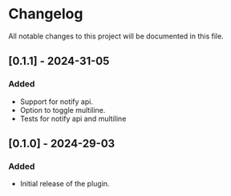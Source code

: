# Changelog

All notable changes to this project will be documented in this file.

## [0.1.1] - 2024-31-05

### Added
- Support for notify api.
- Option to toggle multiline.
- Tests for notify api and multiline

## [0.1.0] - 2024-29-03

### Added
- Initial release of the plugin.

